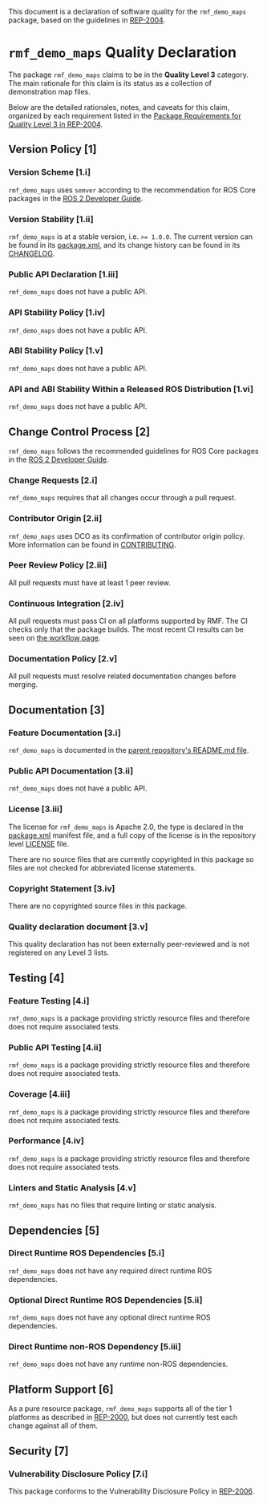 This document is a declaration of software quality for the `rmf_demo_maps` package, based on the guidelines in [REP-2004](https://www.ros.org/reps/rep-2004.html).

# `rmf_demo_maps` Quality Declaration

The package `rmf_demo_maps` claims to be in the **Quality Level 3** category.
The main rationale for this claim is its status as a collection of demonstration map files.

Below are the detailed rationales, notes, and caveats for this claim, organized by each requirement listed in the [Package Requirements for Quality Level 3 in REP-2004](https://www.ros.org/reps/rep-2004.html).

## Version Policy [1]

### Version Scheme [1.i]

`rmf_demo_maps` uses `semver` according to the recommendation for ROS Core packages in the [ROS 2 Developer Guide](https://index.ros.org/doc/ros2/Contributing/Developer-Guide/#versioning).

### Version Stability [1.ii]

`rmf_demo_maps` is at a stable version, i.e. `>= 1.0.0`.
The current version can be found in its [package.xml](package.xml), and its change history can be found in its [CHANGELOG](CHANGELOG.rst).

### Public API Declaration [1.iii]

`rmf_demo_maps` does not have a public API.

### API Stability Policy [1.iv]

`rmf_demo_maps` does not have a public API.

### ABI Stability Policy [1.v]

`rmf_demo_maps` does not have a public API.

### API and ABI Stability Within a Released ROS Distribution [1.vi]

`rmf_demo_maps` does not have a public API.

## Change Control Process [2]

`rmf_demo_maps` follows the recommended guidelines for ROS Core packages in the [ROS 2 Developer Guide](https://index.ros.org/doc/ros2/Contributing/Developer-Guide/#package-requirements).

### Change Requests [2.i]

`rmf_demo_maps` requires that all changes occur through a pull request.

### Contributor Origin [2.ii]

`rmf_demo_maps` uses DCO as its confirmation of contributor origin policy. More information can be found in [CONTRIBUTING](../CONTRIBUTING.md).

### Peer Review Policy [2.iii]

All pull requests must have at least 1 peer review.

### Continuous Integration [2.iv]

All pull requests must pass CI on all platforms supported by RMF.
The CI checks only that the package builds.
The most recent CI results can be seen on [the workflow page](https://github.com/open-rmf/exam_ws/actions).

### Documentation Policy [2.v]

All pull requests must resolve related documentation changes before merging.

## Documentation [3]

### Feature Documentation [3.i]

`rmf_demo_maps` is documented in the [parent repository's README.md file](../README.md).

### Public API Documentation [3.ii]

`rmf_demo_maps` does not have a public API.

### License [3.iii]

The license for `rmf_demo_maps` is Apache 2.0, the type is declared in the [package.xml](package.xml) manifest file, and a full copy of the license is in the repository level [LICENSE](../LICENSE) file.

There are no source files that are currently copyrighted in this package so files are not checked for abbreviated license statements.

### Copyright Statement [3.iv]

There are no copyrighted source files in this package.

### Quality declaration document [3.v]

This quality declaration has not been externally peer-reviewed and is not registered on any Level 3 lists.

## Testing [4]

### Feature Testing [4.i]

`rmf_demo_maps` is a package providing strictly resource files and therefore does not require associated tests.

### Public API Testing [4.ii]

`rmf_demo_maps` is a package providing strictly resource files and therefore does not require associated tests.

### Coverage [4.iii]

`rmf_demo_maps` is a package providing strictly resource files and therefore does not require associated tests.

### Performance [4.iv]

`rmf_demo_maps` is a package providing strictly resource files and therefore does not require associated tests.

### Linters and Static Analysis [4.v]

`rmf_demo_maps` has no files that require linting or static analysis.

## Dependencies [5]

### Direct Runtime ROS Dependencies [5.i]

`rmf_demo_maps` does not have any required direct runtime ROS dependencies.

### Optional Direct Runtime ROS Dependencies [5.ii]

`rmf_demo_maps` does not have any optional direct runtime ROS dependencies.

### Direct Runtime non-ROS Dependency [5.iii]

`rmf_demo_maps` does not have any runtime non-ROS dependencies.

## Platform Support [6]

As a pure resource package, `rmf_demo_maps` supports all of the tier 1 platforms as described in [REP-2000](https://www.ros.org/reps/rep-2000.html#support-tiers), but does not currently test each change against all of them.

## Security [7]

### Vulnerability Disclosure Policy [7.i]

This package conforms to the Vulnerability Disclosure Policy in [REP-2006](https://www.ros.org/reps/rep-2006.html).
